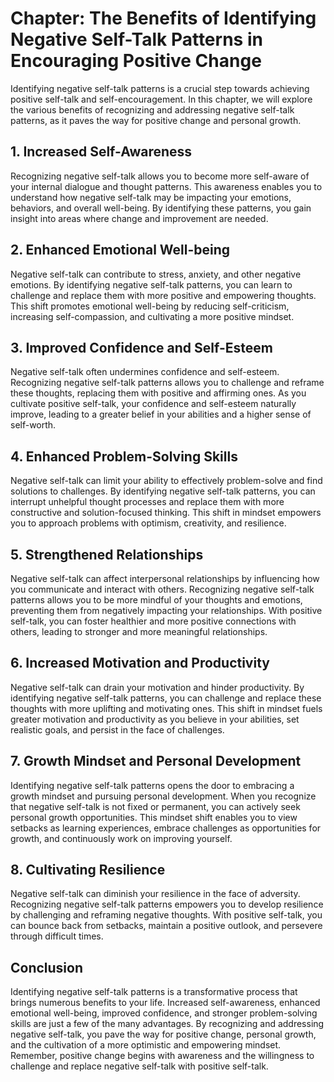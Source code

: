Chapter: The Benefits of Identifying Negative Self-Talk Patterns in Encouraging Positive Change
===============================================================================================

Identifying negative self-talk patterns is a crucial step towards achieving positive self-talk and self-encouragement. In this chapter, we will explore the various benefits of recognizing and addressing negative self-talk patterns, as it paves the way for positive change and personal growth.

**1. Increased Self-Awareness**
-------------------------------

Recognizing negative self-talk allows you to become more self-aware of your internal dialogue and thought patterns. This awareness enables you to understand how negative self-talk may be impacting your emotions, behaviors, and overall well-being. By identifying these patterns, you gain insight into areas where change and improvement are needed.

**2. Enhanced Emotional Well-being**
------------------------------------

Negative self-talk can contribute to stress, anxiety, and other negative emotions. By identifying negative self-talk patterns, you can learn to challenge and replace them with more positive and empowering thoughts. This shift promotes emotional well-being by reducing self-criticism, increasing self-compassion, and cultivating a more positive mindset.

**3. Improved Confidence and Self-Esteem**
------------------------------------------

Negative self-talk often undermines confidence and self-esteem. Recognizing negative self-talk patterns allows you to challenge and reframe these thoughts, replacing them with positive and affirming ones. As you cultivate positive self-talk, your confidence and self-esteem naturally improve, leading to a greater belief in your abilities and a higher sense of self-worth.

**4. Enhanced Problem-Solving Skills**
--------------------------------------

Negative self-talk can limit your ability to effectively problem-solve and find solutions to challenges. By identifying negative self-talk patterns, you can interrupt unhelpful thought processes and replace them with more constructive and solution-focused thinking. This shift in mindset empowers you to approach problems with optimism, creativity, and resilience.

**5. Strengthened Relationships**
---------------------------------

Negative self-talk can affect interpersonal relationships by influencing how you communicate and interact with others. Recognizing negative self-talk patterns allows you to be more mindful of your thoughts and emotions, preventing them from negatively impacting your relationships. With positive self-talk, you can foster healthier and more positive connections with others, leading to stronger and more meaningful relationships.

**6. Increased Motivation and Productivity**
--------------------------------------------

Negative self-talk can drain your motivation and hinder productivity. By identifying negative self-talk patterns, you can challenge and replace these thoughts with more uplifting and motivating ones. This shift in mindset fuels greater motivation and productivity as you believe in your abilities, set realistic goals, and persist in the face of challenges.

**7. Growth Mindset and Personal Development**
----------------------------------------------

Identifying negative self-talk patterns opens the door to embracing a growth mindset and pursuing personal development. When you recognize that negative self-talk is not fixed or permanent, you can actively seek personal growth opportunities. This mindset shift enables you to view setbacks as learning experiences, embrace challenges as opportunities for growth, and continuously work on improving yourself.

**8. Cultivating Resilience**
-----------------------------

Negative self-talk can diminish your resilience in the face of adversity. Recognizing negative self-talk patterns empowers you to develop resilience by challenging and reframing negative thoughts. With positive self-talk, you can bounce back from setbacks, maintain a positive outlook, and persevere through difficult times.

**Conclusion**
--------------

Identifying negative self-talk patterns is a transformative process that brings numerous benefits to your life. Increased self-awareness, enhanced emotional well-being, improved confidence, and stronger problem-solving skills are just a few of the many advantages. By recognizing and addressing negative self-talk, you pave the way for positive change, personal growth, and the cultivation of a more optimistic and empowering mindset. Remember, positive change begins with awareness and the willingness to challenge and replace negative self-talk with positive self-talk.
